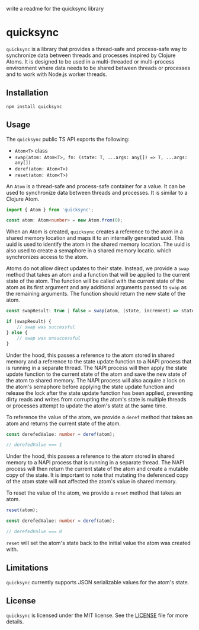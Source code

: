 write a readme for the quicksync library

# quicksync

`quicksync` is a library that provides a thread-safe and process-safe way to synchronize data between threads and processes inspired by Clojure Atoms. It is designed to be used in a multi-threaded or multi-process environment where data needs to be shared between threads or processes and to work with Node.js worker threads.

## Installation

```npm install quicksync```

## Usage

The `quicksync` public TS API exports the following:

- `Atom<T>` class
- `swap(atom: Atom<T>, fn: (state: T, ...args: any[]) => T, ...args: any[])`
- `deref(atom: Atom<T>)`
- `reset(atom: Atom<T>)`

An `Atom` is a thread-safe and process-safe container for a value. It can be used to synchronize data between threads and processes. It is similar to a Clojure Atom.

```ts
import { Atom } from 'quicksync';

const atom: Atom<number> = new Atom.from(0);
```

When an Atom is created, `quicksync` creates a reference to the atom in a shared memory location and maps it to an internally generated uuid. This uuid is used to identify the atom in the shared memory location. The uuid is also used to create a semaphore in a shared memory locatio. which synchronizes access to the atom.

Atoms do not allow direct updates to their state. Instead, we provide a `swap` method that takes an atom and a function that will be applied to the current state of the atom. The function will be called with the current state of the atom as its first argument and any additional arguments passed to `swap` as the remaining arguments. The function should return the new state of the atom.

```ts
const swapResult: true | false = swap(atom, (state, increment) => state + increment);

if (swapResult) {
    // swap was successful
} else {
    // swap was unsuccessful
}
```

Under the hood, this passes a reference to the atom stored in shared memory and a reference to the state update function to a NAPI process that is running in a separate thread. The NAPI process will then apply the state update function to the current state of the atom and save the new state of the atom to shared memory. The NAPI process will also acquire a lock on the atom's semaphore before applying the state update function and release the lock after the state update function has been applied, preventing dirty reads and writes from corrupting the atom's state is multiple threads or processes attempt to update the atom's state at the same time.

To reference the value of the atom, we provide a `deref` method that takes an atom and returns the current state of the atom.

```ts
const derefedValue: number = deref(atom);

// derefedValue === 1
```

Under the hood, this passes a reference to the atom stored in shared memory to a NAPI process that is running in a separate thread. The NAPI process will then return the current state of the atom and create a mutable copy of the state. It is important to note that mutating the deferenced copy of the atom state will not affected the atom's value in shared memory.

To reset the value of the atom, we provide a `reset` method that takes an atom.

```ts
reset(atom);

const derefedValue: number = deref(atom);

// derefedValue === 0
```

`reset` will set the atom's state back to the initial value the atom was created with.

## Limitations

`quicksync` currently supports JSON serializable values for the atom's state.

## License

`quicksync` is licensed under the MIT license. See the [LICENSE](LICENSE) file for more details.
